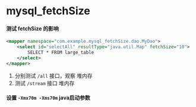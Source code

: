 # mysql_fetchSize
#### 测试 fetchSize 的影响
```xml
<mapper namespace="com.example.mysql_fetchSize.dao.MyDao">
    <select id="selectAll" resultType="java.util.Map" fetchSize="10">
        SELECT * FROM large_table
    </select>
</mapper>
```
1. 分别测试 `/all` 接口，观察 堆内存
2. 测试 `/stream` 接口 堆内存

#### 设置 `-Xmx70m -Xms70m` java启动参数
